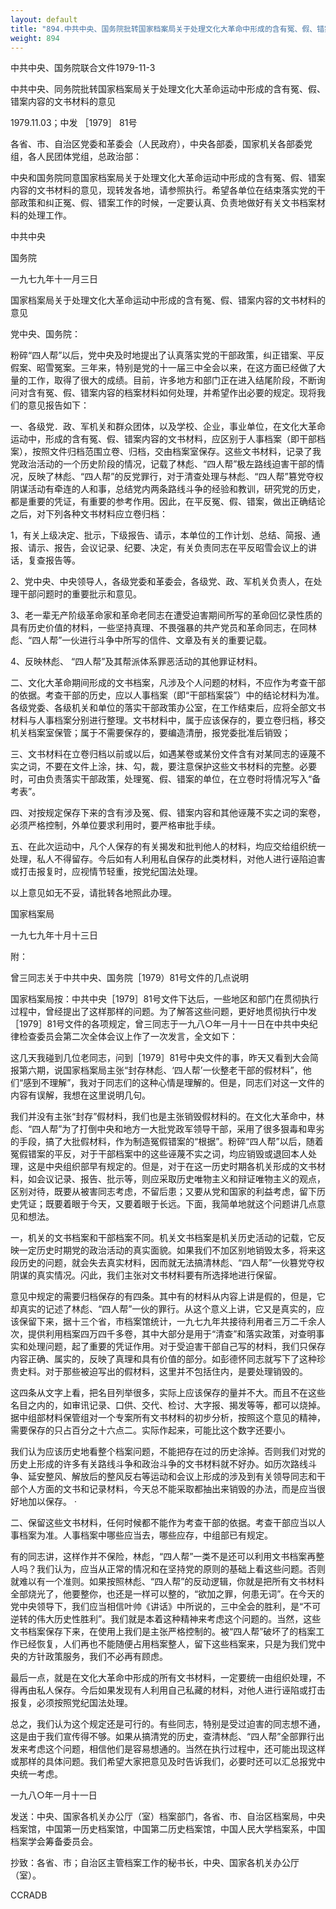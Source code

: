 ```yaml
---
layout: default
title: "894.中共中央、国务院批转国家档案局关于处理文化大革命中形成的含有冤、假、错案内容的文书材料的意见"
weight: 894
---
```


中共中央、国务院联合文件1979-11-3

中共中央、同务院批转国家档案局关于处理文化大革命运动中形成的含有冤、假、错案内容的文书材料的意见

1979.11.03；中发 ［1979］ 81号

各省、市、自治区党委和革委会（人民政府），中央各部委，国家机关各部委党组，各人民团体党组，总政治部：

中央和国务院同意国家档案局关于处理文化大革命运动中形成的含有冤、假、错案内容的文书材料的意见，现转发各地，请参照执行。希望各单位在结束落实党的干部政策和纠正冤、假、错案工作的时候，一定要认真、负责地做好有关文书档案材料的处理工作。

中共中央

国务院

一九七九年十一月三日

国家档案局关于处理文化大革命运动中形成的含有冤、假、错案内容的文书材料的意见

党中央、国务院：

粉碎“四人帮”以后，党中央及时地提出了认真落实党的干部政策，纠正错案、平反假案、昭雪冤案。三年来，特别是党的十一届三中全会以来，在这方面已经做了大量的工作，取得了很大的成绩。目前，许多地方和部门正在进入结尾阶段，不断询问对含有冤、假、错案内容的档案材料如何处理，并希望作出必要的规定。现将我们的意见报告如下：

一、各级党．政、军机关和群众团体，以及学校、企业，事业单位，在文化大革命运动中，形成的含有冤、假、错案内容的文书材料，应区别于人事档案（即干部档案），按照文件归档范围立卷、归档，交由档案室保存。这些文书材料，记录了我党政治活动的一个历史阶段的情况，记载了林彪、“四人帮”极左路线迫害干部的情况，反映了林彪、“四人帮”的反党罪行，对于清查处理与林彪、“四人帮”篡党夺权阴谋活动有牵连的人和事，总结党内两条路线斗争的经验和教训，研究党的历史，都是重要的凭证，有重要的参考作用。因此，在平反冤、假、错案，做出正确结论之后，对下列各种文书材料应立卷归档：

1，有关上级决定、批示，下级报告、请示，本单位的工作计划、总结、简报、通报、请示、报告，会议记录、纪要、决定，有关负责同志在平反昭雪会议上的讲话，复查报告等。

2、党中央、中央领导人，各级党委和革委会，各级党、政、军机关负责人，在处理干部问题时的重要批示和意见。

3、老一辈无产阶级革命家和革命老同志在遭受迫害期间所写的革命回忆录性质的具有历史价值的材料，一些坚持真理、不畏强暴的共产党员和革命同志，在同林彪、“四人帮”一伙进行斗争中所写的信件、文章及有关的重要记载。

4、反映林彪、  “四人帮”及其帮派体系罪恶活动的其他罪证材料。

二、文化大革命期间形成的文书档案，凡涉及个人问题的材料，不应作为考查干部的依据。考查干部的历史，应以人事档案（即“干部档案袋”）中的结论材料为准。各级党委、各级机关和单位的落实干部政策办公室，在工作结束后，应将全部文书材料与人事档案分别进行整理。文书材料中，属于应该保存的，要立卷归档，移交机关档案室保管；属于不需要保存的，要编造清册，报党委批准后销毁；

三、文书材料在立卷归档以前或以后，如遇某卷或某份文件含有对某同志的诬蔑不实之词，不要在文件上涂，抹、勾，裁，要注意保护这些文书材料的完整。必要时，可由负责落实干部政策，处理冤、假、错案的单位，在立卷时将情况写入“备考表”。

四、对按规定保存下来的含有涉及冤、假、错案内容和其他诬蔑不实之词的案卷，必须严格控制，外单位要求利用时，要严格审批手续。

五、在此次运动中，凡个人保存的有关揭发和批判他人的材料，均应交给组织统一处理，私人不得留存。今后如有人利用私自保存的此类材料，对他人进行诬陷迫害或打击报复时，应视情节轻重，按党纪国法处理。

以上意见如无不妥，请批转各地照此办理。

国家档案局

一九七九年十月十三日

附：

曾三同志关于中共中央、国务院［1979）81号文件的几点说明

国家档案局按：中共中央［1979］81号文件下达后，一些地区和部门在贯彻执行过程中，曾经提出了这样那样的问题。为了解答这些问题，更好地贯彻执行中发［1979］81号文件的各项规定，曾三同志于一九八○年一月十一日在中共中央纪律检查委员会第二次全体会议上作了一次发言，全文如下：

这几天我碰到几位老同志，问到［1979］81号中央文件的事，昨天又看到大会简报第六期，说国家档案局主张“封存林彪、‘四人帮’一伙整老干部的假材料”，他们“感到不理解”，我对于同志们的这种心情是理解的。但是，同志们对这一文件的内容有误解，我想在这里说明几句。

我们并没有主张“封存”假材料，我们也是主张销毁假材料的。在文化大革命中，林彪、“四人帮”为了打倒中央和地方一大批党政军领导干部，采用了很多狠毒和卑劣的手段，搞了大批假材料，作为制造冤假错案的“根据”。粉碎“四人帮”以后，随着冤假错案的平反，对于干部档案中的这些诬蔑不实之词，均应销毁或退回本人处理，这是中央组织部早有规定的。但是，对于在这一历史时期各机关形成的文书材料，如会议记录、报告、批示等，则应采取历史唯物主义和辩证唯物主义的观点，区别对待，既要从被害同志考虑，不留后患；又要从党和国家的利益考虑，留下历史凭证；既要着眼于今天，又要着眼于长远。下面，我简单地就这个问题讲几点意见和想法。

一，机关的文书档案和干部档案不同。机关文书档案是机关历史活动的记载，它反映一定历史时期党的政治活动的真实面貌。如果我们不加区别地销毁太多，将来这段历史的问题，就会失去真实材料，因而就无法搞清林彪、“四人帮”一伙篡党夺权阴谋的真实情况。闪此，我们主张对文书材料要有所选择地进行保留。

意见中规定的需要归档保存的有四条。其中有的材料从内容上讲是假的，但是，它却真实的记述了林彪、“四人帮”一伙的罪行。从这个意义上讲，它又是真实的，应该保留下来，据十三个省，市档案馆统计，一九七九年共接待利用者三万二千余人次，提供利用档案四万四千多卷，其中大部分是用于“清查”和落实政策，对查明事实和处理问题，起了重要的凭证作用。对于受迫害干部自己写的材料，我们只保存内容正确、属实的，反映了真理和具有价值的部分。如彭德怀同志就写下了这种珍贵史料。对于那些被迫写出的假材料，这里并不包括住内，是要处理销毁的。

这四条从文字上看，把名目列举很多，实际上应该保存的量并不大。而且不在这些名目之内的，如审讯记录、口供、交代、检讨、大字报、揭发等等，都可以烧掉。据中组部材料保管组对一个专案所有文书材料的初步分析，按照这个意见的精神，需要保存的只占百分之十六点二。实际作起来，可能比这个数字还要小。

我们认为应该历史地看整个档案问题，不能把存在过的历史涂掉。否则我们对党的历史上形成的许多有关路线斗争和政治斗争的文书材料就不好办。如历次路线斗争、延安整风、解放后的整风反右等运动和会议上形成的涉及到有关领导同志和干部个人方面的文书和记录材料，今天总不能采取都抽出来销毁的办法，而是应当很好地加以保存。    ·

二、保留这些文书材料，任何时候都不能作为考查干部的依据。考查干部应当以人事档案为准。人事档案中哪些应当去，哪些应存，中组部已有规定。

有的同志讲，这样作并不保险，林彪，“四人帮”一类不是还可以利用文书档案再整人吗？我们认为，应当从正常的情况和在坚持党的原则的基础上看这些问题。否则就难以有一个准则。如果按照林彪、“四人帮”的反动逻辑，你就是把所有文书材料全部烧光了，他要整你，也还是一样可以整的，“欲加之罪，何患无词”。在今天的党中央领导下，我们应当相信叶帅《讲话》中所说的，三中全会的胜利，是“不可逆转的伟大历史性胜利”。我们就是本着这种精神来考虑这个问题的。当然，这些文书档案保存下来，在使用上我们是主张严格控制的。被“四人帮”破坏了的档案工作已经恢复，人们再也不能随便占用档案整人，留下这些档案来，只是为我们党中央的方针政策服务，我们不必再有顾虑。

最后一点，就是在文化大革命中形成的所有文书材料，一定要统一由组织处理，不得再由私人保存。今后如果发现有人利用自己私藏的材料，对他人进行诬陷或打击报复，必须按照党纪国法处理。

总之，我们认为这个规定还是可行的。有些同志，特别是受过迫害的同志想不通，这是由于我们宣传得不够。如果从搞清党的历史，查清林彪、“四人帮”全部罪行出发来考虑这个问题，相信他们是容易想通的。当然在执行过程中，还可能出现这样或那样的具体问题。我们希望大家把意见及时告诉我们，必要时还可以汇总报党中央统一考虑。

一九八○年一月十一日

发送：中央、国家各机关办公厅（室）档案部门，各省、市、自治区档案局，中央档案馆，中国第一历史档案馆，中国第二历史档案馆，中国人民大学档案系，中国档案学会筹备委员会。

抄致：各省、市；自治区主管档案工作的秘书长，中央、国家各机关办公厅（室）。

CCRADB

